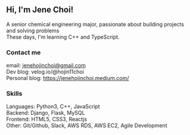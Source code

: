 ## Hi, I'm Jene Choi!
A senior chemical engineering major, passionate about building projects and solving problems<br />
These days, I'm learning C++ and TypeScript.
### Contact me 
email: jenehojinchoi@gmail.com<br />
Dev blog: velog.io/@hojin11choi<br />
Personal blog: https://jenehojinchoi.medium.com/<br />

### Skills
Languages: Python3, C++, JavaScript<br />
Backend: Django, Flask, MySQL<br />
Frontend: HTML5, CSS3, Reactjs<br />
Other: Git/Github, Slack, AWS RDS, AWS EC2, Agile Development

<!--
**jenehojinchoi/jenehojinchoi** is a ✨ _special_ ✨ repository because its `README.md` (this file) appears on your GitHub profile.

Here are some ideas to get you started:

- 🔭 I’m currently working on ...
- 🌱 I’m currently learning ...
- 👯 I’m looking to collaborate on ...
- 🤔 I’m looking for help with ...
- 💬 Ask me about ...
- 📫 How to reach me: ...
- 😄 Pronouns: ...
- ⚡ Fun fact: ...
-->

